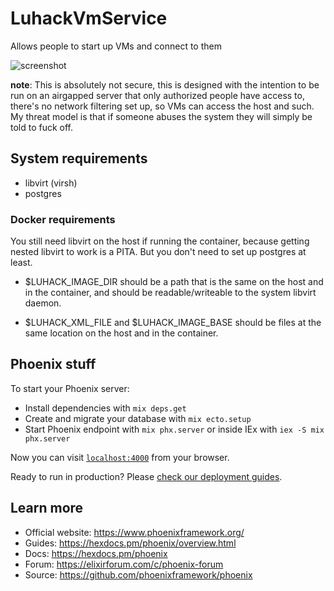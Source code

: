 # LuhackVmService

Allows people to start up VMs and connect to them

![screenshot](https://user-images.githubusercontent.com/5330444/164998314-2f08c342-32b9-4cce-bac1-7ca96b208185.png)

__note__: This is absolutely not secure, this is designed with the intention to
be run on an airgapped server that only authorized people have access to,
there's no network filtering set up, so VMs can access the host and such. My
threat model is that if someone abuses the system they will simply be told to
fuck off.

## System requirements

- libvirt (virsh)
- postgres

### Docker requirements

You still need libvirt on the host if running the container, because getting
nested libvirt to work is a PITA. But you don't need to set up postgres at least.

- $LUHACK_IMAGE_DIR should be a path that is the same on the host and in the
  container, and should be readable/writeable to the system libvirt daemon.

- $LUHACK_XML_FILE and $LUHACK_IMAGE_BASE should be files at the same location
  on the host and in the container.

## Phoenix stuff

To start your Phoenix server:

  * Install dependencies with `mix deps.get`
  * Create and migrate your database with `mix ecto.setup`
  * Start Phoenix endpoint with `mix phx.server` or inside IEx with `iex -S mix phx.server`

Now you can visit [`localhost:4000`](http://localhost:4000) from your browser.

Ready to run in production? Please [check our deployment guides](https://hexdocs.pm/phoenix/deployment.html).

## Learn more

  * Official website: https://www.phoenixframework.org/
  * Guides: https://hexdocs.pm/phoenix/overview.html
  * Docs: https://hexdocs.pm/phoenix
  * Forum: https://elixirforum.com/c/phoenix-forum
  * Source: https://github.com/phoenixframework/phoenix

